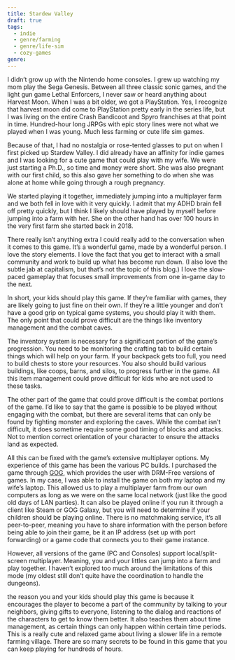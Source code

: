 ```yaml
---
title: Stardew Valley
draft: true
tags:
  - indie
  - genre/farming
  - genre/life-sim
  - cozy-games
genre:
---
```

I didn’t grow up with the Nintendo home consoles. I grew up watching my mom play the Sega Genesis. Between all three classic sonic games, and the light gun game Lethal Enforcers, I never saw or heard anything about Harvest Moon. When I was a bit older, we got a PlayStation. Yes, I recognize that harvest moon did come to PlayStation pretty early in the series life, but I was living on the entire Crash Bandicoot and Spyro franchises at that point in time. Hundred-hour long JRPGs with epic story lines were not what we played when I was young. Much less farming or cute life sim games. 

Because of that, I had no nostalgia or rose-tented glasses to put on when I first picked up Stardew Valley. I did already have an affinity for indie games and I was looking for a cute game that could play with my wife. We were just starting a Ph.D., so time and money were short. She was also pregnant with our first child, so this also gave her something to do when she was alone at home while going through a rough pregnancy. 

We started playing it together, immediately jumping into a multiplayer farm and we both fell in love with it very quickly. I admit that my ADHD brain fell off pretty quickly, but I think I likely should have played by myself before jumping into a farm with her. She on the other hand has over 100 hours in the very first farm she started back in 2018. 

There really isn’t anything extra I could really add to the conversation when it comes to this game. It’s a wonderful game, made by a wonderful person. I love the story elements. I love the fact that you get to interact with a small community and work to build up what has become run down. (I also love the subtle jab at capitalism, but that’s not the topic of this blog.) I love the slow-paced gameplay that focuses small improvements from one in-game day to the next. 

In short, your kids should play this game. If they’re familiar with games, they are likely going to just fine on their own. If they’re a little younger and don’t have a good grip on typical game systems, you should play it with them. The only point that could prove difficult are the things like inventory management and the combat caves. 

The inventory system is necessary for a significant portion of the game’s progression. You need to be monitoring the crafting tab to build certain things which will help on your farm. If your backpack gets too full, you need to build chests to store your resources. You also should build various buildings, like coops, barns, and silos, to progress further in the game. All this item management could prove difficult for kids who are not used to these tasks. 

The other part of the game that could prove difficult is the combat portions of the game. I’d like to say that the game is possible to be played without engaging with the combat, but there are several items that can only be found by fighting monster and exploring the caves. While the combat isn’t difficult, it does sometime require some good timing of blocks and attacks. Not to mention correct orientation of your character to ensure the attacks land as expected.

All this can be fixed with the game’s extensive multiplayer options. My experience of this game has been the various PC builds. I purchased the game through [GOG](https://www.gog.com/), which provides the user with DRM-Free versions of games. In my case, I was able to install the game on both my laptop and my wife’s laptop. This allowed us to play a multiplayer farm from our own computers as long as we were on the same local network (just like the good old days of LAN parties). It can also be played online if you run it through a client like Steam or GOG Galaxy, but you will need to determine if your children should be playing online. There is no matchmaking service, it’s all peer-to-peer, meaning you have to share information with the person before being able to join their game, be it an IP address (set up with port forwarding) or a game code that connects you to their game instance. 

However, all versions of the game (PC and Consoles) support local/split-screen multiplayer. Meaning, you and your littles can jump into a farm and play together. I haven’t explored too much around the limitations of this mode (my oldest still don’t quite have the coordination to handle the dungeons). 



the reason you and your kids should play this game is because it encourages the player to become a part of the community by talking to your neighbors, giving gifts to everyone, listening to the dialog and reactions of the characters to get to know them better. It also teaches them about time management, as certain things can only happen within certain time periods. This is a really cute and relaxed game about living a slower life in a remote farming village. There are so many secrets to be found in this game that you can keep playing for hundreds of hours.
